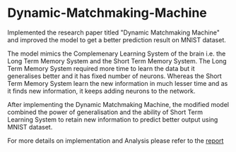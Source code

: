# Dynamic-Matchmaking-Machine
Implemented the research paper titled "Dynamic Matchmaking Machine" and improved the model to get a better prediction result on MNIST dataset.

The model mimics the Complemenary Learning System of the brain i.e. the Long Term Memory System and the Short Term Memory System. The Long Term Memory System required more time to learn the data but it generalises better and it has fixed number of neurons. Whereas the Short Term Memory System learn the new information in much lesser time and as it finds new information, it keeps adding neurons to the network. 

After implementing the Dynamic Matchmaking Machine, the modified model combined the power of generalisation and the ability of Short Term Learning System to retain new information to predict better output using MNIST dataset.

For more details on implementation and Analysis please refer to the [report]()
